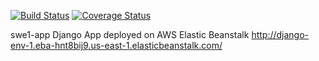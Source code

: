 [![Build Status](https://app.travis-ci.com/DevonARP/swe1-app.svg?branch=main)](https://app.travis-ci.com/DevonARP/swe1-app) [![Coverage Status](https://coveralls.io/repos/github/DevonARP/swe1-app/badge.svg?branch=main)](https://coveralls.io/github/DevonARP/swe1-app?branch=main)


swe1-app
Django App deployed on AWS Elastic Beanstalk
http://django-env-1.eba-hnt8bij9.us-east-1.elasticbeanstalk.com/
